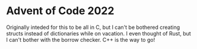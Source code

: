 # Advent of Code 2022

Originally inteded for this to be all in C, but I can't be bothered creating structs
instead of dictionaries while on vacation. I even thought of Rust, but I can't bother
with the borrow checker. C++ is the way to go!
